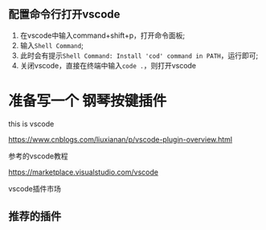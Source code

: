 
## 配置命令行打开vscode

1. 在vscode中输入command+shift+p，打开命令面板;
2. 输入`Shell Command`;
3. 此时会有提示`Shell Command: Install 'cod' command in PATH`，运行即可;
4. 关闭vscode，直接在终端中输入`code .`，则打开vscode





# 准备写一个 钢琴按键插件

this is vscode

https://www.cnblogs.com/liuxianan/p/vscode-plugin-overview.html

参考的vscode教程

https://marketplace.visualstudio.com/vscode

vscode插件市场


## 推荐的插件

